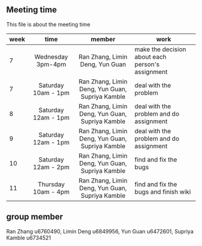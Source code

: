 ## Meeting time

This file is about the meeting time

| week | time | member | work |
|---|:---:|:---:|---|
| 7 | Wednesday 3pm-4pm | Ran Zhang, Limin Deng, Yun Guan| make the decision about each person's assignment|
| 7 | Saturday 10am - 1pm | Ran Zhang, Limin Deng, Yun Guan, Supriya Kamble| deal with the problem|
| 8 | Saturday 12am - 1pm | Ran Zhang, Limin Deng, Yun Guan, Supriya Kamble| deal with the problem and do assignment|
| 9 | Saturday 12am - 1pm | Ran Zhang, Limin Deng, Yun Guan, Supriya Kamble| deal with the problem and do assignment|
|10 | Saturday 12am - 2pm | Ran Zhang, Limin Deng, Yun Guan, Supriya Kamble| find and fix the bugs|
|11 | Thursday 10am - 4pm|Ran Zhang, Limin Deng, Yun Guan, Supriya Kamble| find and fix the bugs and finish wiki|

## group member

Ran Zhang u6760490, 
Limin Deng u6849956, 
Yun Guan u6472601, 
Supriya Kamble u6734521